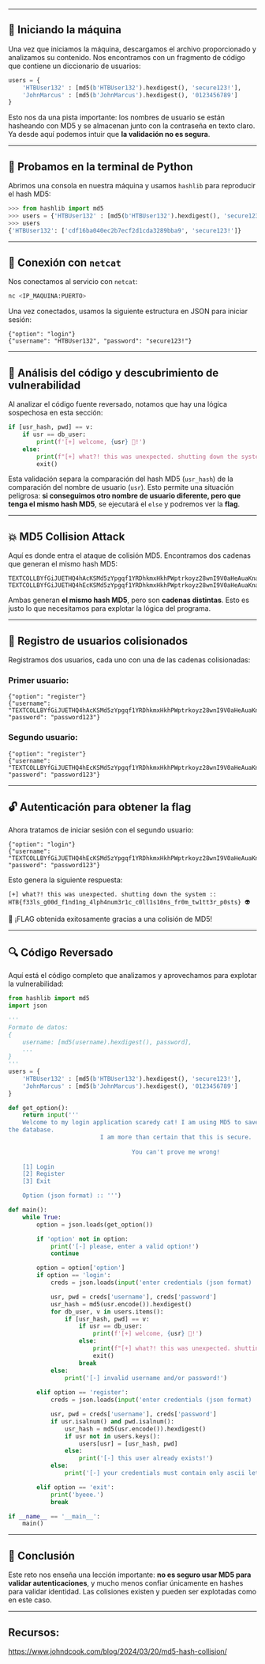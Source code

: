 
---
## 🧪 Iniciando la máquina

Una vez que iniciamos la máquina, descargamos el archivo proporcionado y analizamos su contenido. Nos encontramos con un fragmento de código que contiene un diccionario de usuarios:

```python
users = {
    'HTBUser132' : [md5(b'HTBUser132').hexdigest(), 'secure123!'],
    'JohnMarcus' : [md5(b'JohnMarcus').hexdigest(), '0123456789']
}
```

Esto nos da una pista importante: los nombres de usuario se están hasheando con MD5 y se almacenan junto con la contraseña en texto claro. Ya desde aquí podemos intuir que **la validación no es segura**.

---

## 🐍 Probamos en la terminal de Python

Abrimos una consola en nuestra máquina y usamos `hashlib` para reproducir el hash MD5:

```python
>>> from hashlib import md5
>>> users = {'HTBUser132' : [md5(b'HTBUser132').hexdigest(), 'secure123!']}
>>> users
{'HTBUser132': ['cdf16ba040ec2b7ecf2d1cda3289bba9', 'secure123!']}
```

---

## 📡 Conexión con `netcat`

Nos conectamos al servicio con `netcat`:

```bash
nc <IP_MAQUINA:PUERTO>
```

Una vez conectados, usamos la siguiente estructura en JSON para iniciar sesión:

```
{"option": "login"}
{"username": "HTBUser132", "password": "secure123!"}
```

---

## 🧐 Análisis del código y descubrimiento de vulnerabilidad

Al analizar el código fuente reversado, notamos que hay una lógica sospechosa en esta sección:

```python
if [usr_hash, pwd] == v:
    if usr == db_user:
        print(f'[+] welcome, {usr} 🤖!')
    else:
        print(f"[+] what?! this was unexpected. shutting down the system :: {open('flag.txt').read()} 👽")
        exit()
```

Esta validación separa la comparación del hash MD5 (`usr_hash`) de la comparación del nombre de usuario (`usr`). Esto permite una situación peligrosa: **si conseguimos otro nombre de usuario diferente, pero que tenga el mismo hash MD5**, se ejecutará el `else` y podremos ver la **flag**.

---

## 💥 MD5 Collision Attack

Aquí es donde entra el ataque de colisión MD5. Encontramos dos cadenas que generan el mismo hash MD5:

```text
TEXTCOLLBYfGiJUETHQ4hAcKSMd5zYpgqf1YRDhkmxHkhPWptrkoyz28wnI9V0aHeAuaKnak
TEXTCOLLBYfGiJUETHQ4hEcKSMd5zYpgqf1YRDhkmxHkhPWptrkoyz28wnI9V0aHeAuaKnak
```

Ambas generan **el mismo hash MD5**, pero son **cadenas distintas**. Esto es justo lo que necesitamos para explotar la lógica del programa.

---

## 📝 Registro de usuarios colisionados

Registramos dos usuarios, cada uno con una de las cadenas colisionadas:

### Primer usuario:

```
{"option": "register"}
{"username": "TEXTCOLLBYfGiJUETHQ4hAcKSMd5zYpgqf1YRDhkmxHkhPWptrkoyz28wnI9V0aHeAuaKnak", "password": "password123"}
```

### Segundo usuario:

```
{"option": "register"}
{"username": "TEXTCOLLBYfGiJUETHQ4hEcKSMd5zYpgqf1YRDhkmxHkhPWptrkoyz28wnI9V0aHeAuaKnak", "password": "password123"}
```

---

## 🔓 Autenticación para obtener la flag

Ahora tratamos de iniciar sesión con el segundo usuario:

```
{"option": "login"}
{"username": "TEXTCOLLBYfGiJUETHQ4hEcKSMd5zYpgqf1YRDhkmxHkhPWptrkoyz28wnI9V0aHeAuaKnak", "password": "password123"}
```

Esto genera la siguiente respuesta:

```
[+] what?! this was unexpected. shutting down the system :: HTB{f33ls_g00d_f1nd1ng_4lph4num3r1c_c0ll1s10ns_fr0m_tw1tt3r_p0sts} 👽
```

🎉 ¡FLAG obtenida exitosamente gracias a una colisión de MD5!

---

## 🔍 Código Reversado

Aquí está el código completo que analizamos y aprovechamos para explotar la vulnerabilidad:

```python
from hashlib import md5
import json

'''
Formato de datos:
{
    username: [md5(username).hexdigest(), password],
    ...
}
'''
users = {
    'HTBUser132' : [md5(b'HTBUser132').hexdigest(), 'secure123!'],
    'JohnMarcus' : [md5(b'JohnMarcus').hexdigest(), '0123456789']
}

def get_option():
    return input('''
    Welcome to my login application scaredy cat! I am using MD5 to save the passwords in
the database.
                          I am more than certain that this is secure.                    
   
                                   You can't prove me wrong!          
    
    [1] Login
    [2] Register
    [3] Exit

    Option (json format) :: ''')

def main():
    while True:
        option = json.loads(get_option())

        if 'option' not in option:
            print('[-] please, enter a valid option!')
            continue

        option = option['option']
        if option == 'login':
            creds = json.loads(input('enter credentials (json format) :: '))

            usr, pwd = creds['username'], creds['password']
            usr_hash = md5(usr.encode()).hexdigest()
            for db_user, v in users.items():
                if [usr_hash, pwd] == v:
                    if usr == db_user:
                        print(f'[+] welcome, {usr} 🤖!')
                    else:
                        print(f"[+] what?! this was unexpected. shutting down the system :: {open('flag.txt').read()} 👽")
                        exit()
                    break
            else:
                print('[-] invalid username and/or password!')
        
        elif option == 'register':
            creds = json.loads(input('enter credentials (json format) :: '))

            usr, pwd = creds['username'], creds['password']
            if usr.isalnum() and pwd.isalnum():
                usr_hash = md5(usr.encode()).hexdigest()
                if usr not in users.keys():
                    users[usr] = [usr_hash, pwd]
                else:
                    print('[-] this user already exists!')
            else:
                print('[-] your credentials must contain only ascii letters and digits.')

        elif option == 'exit':
            print('byeee.')
            break

if __name__ == '__main__':
    main()
```

---

## 📌 Conclusión

Este reto nos enseña una lección importante: **no es seguro usar MD5 para validar autenticaciones**, y mucho menos confiar únicamente en hashes para validar identidad. Las colisiones existen y pueden ser explotadas como en este caso.

---

## Recursos:
https://www.johndcook.com/blog/2024/03/20/md5-hash-collision/
